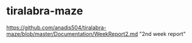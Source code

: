 # tiralabra-maze

<https://github.com/anadis504/tiralabra-maze/blob/master/Documentation/WeekReport2.md> "2nd week report"
